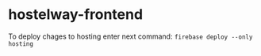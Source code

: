 # hostelway-frontend

To deploy chages to hosting enter next command: `firebase deploy --only hosting`
